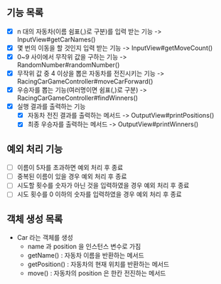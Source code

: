 
## 기능 목록
- [x] n 대의 자동차(이름 쉼표(,)로 구분)를 입력 받는 기능 -> InputView#getCarNames()
- [x] 몇 번의 이동을 할 것인지 입력 받는 기능 -> InputView#getMoveCount()
- [x] 0~9 사이에서 무작위 값을 구하는 기능 -> RandomNumber#randomNumber()
- [x] 무작위 값 중 4 이상을 뽑은 자동차를 전진시키는 기능 -> RacingCarGameController#moveCarForward()
- [x] 우승자를 뽑는 기능(여러명이면 쉼표(,)로 구분) -> RacingCarGameController#findWinners()
- [x] 실행 결과를 출력하는 기능 
  -[x] 자동차 전진 결과를 출력하는 메서드 -> OutputView#printPositions()
  -[x] 최종 우승자를 출력하는 메서드 -> OutputView#printWinners()

## 예외 처리 기능
- [ ] 이름이 5자를 초과하면 예외 처리 후 종료
- [ ] 중복된 이름이 있을 경우 예외 처리 후 종료
- [ ] 시도할 횟수를 숫자가 아닌 것을 입력하였을 경우 예외 처리 후 종료
- [ ] 시도 횟수를 0 이하의 숫자를 입력하였을 경우 예외 처리 후 종료

## 객체 생성 목록

- Car 라는 객체를 생성
  - name 과 position 을 인스턴스 변수로 가짐
  - getName() : 자동차 이름을 반환하는 메서드
  - getPosition() : 자동차의 현재 위치를 반환하는 메서드
  - move() : 자동차의 position 은 한칸 전진하는 메서드
